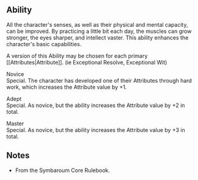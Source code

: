 ## Ability
All the character's senses, as well as their physical and mental capacity, can be improved. By practicing a little bit each day, the muscles can grow stronger, the eyes sharper, and intellect vaster. This ability enhances the character's basic capabilities.

A version of this Ability may be chosen for each primary [[Attributes|Attribute]]. (ie Exceptional Resolve, Exceptional Wit)

Novice<br>Special. The character has developed one of their Attributes through hard work, which increases the Attribute value by +1.

Adept<br>Special. As novice, but the ability increases the Attribute value by +2 in total.

Master<br>Special. As novice, but the ability increases the Attribute value by +3 in total.
## Notes
* From the Symbaroum Core Rulebook.